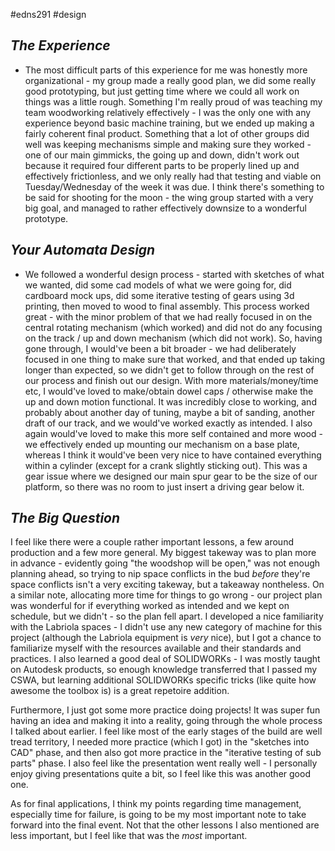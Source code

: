  #edns291  #design 



## _**The Experience**_

- The most difficult parts of this experience for me was honestly more organizational - my group made a really good plan, we did some really good prototyping, but just getting time where we could all work on things was a little rough. Something I'm really proud of was teaching my team woodworking relatively effectively - I was the only one with any experience beyond basic machine training, but we ended up making a fairly coherent final product. Something that a lot of other groups did well was keeping mechanisms simple and making sure they worked - one of our main gimmicks, the going up and down, didn't work out because it required four different parts to be properly lined up and effectively frictionless, and we only really had that testing and viable on Tuesday/Wednesday of the week it was due. I think there's something to be said for shooting for the moon - the wing group started with a very big goal, and managed to rather effectively downsize to a wonderful prototype.
## **_Your Automata Design_**

- We followed a wonderful design process - started with sketches of what we wanted, did some cad models of what we were going for, did cardboard mock ups, did some iterative testing of gears using 3d printing, then moved to wood to final assembly. This process worked great - with the minor problem of that we had really focused in on the central rotating mechanism (which worked) and did not do any focusing on the track / up and down mechanism (which did not work). So, having gone through, I would've been a bit broader - we had deliberately focused in one thing to make sure that worked, and that ended up taking longer than expected, so we didn't get to follow through on the rest of our process and finish out our design. With more materials/money/time etc, I would've loved to make/obtain dowel caps / otherwise make the up and down motion functional. It was incredibly close to working, and probably about another day of tuning, maybe a bit of sanding, another draft of our track, and we would've worked exactly as intended. I also again would've loved to make this more self contained and more wood - we effectively ended up mounting our mechanism on a base plate, whereas I think it would've been very nice to have contained everything within a cylinder (except for a crank slightly sticking out). This was a gear issue where we designed our main spur gear to be the size of our platform, so there was no room to just insert a driving gear below it. 


## _**The Big Question**_

I feel like there were a couple rather important lessons, a few around production and a few more general. My biggest takeway was to plan more in advance - evidently going "the woodshop will be open," was not enough planning ahead, so trying to nip space conflicts in the bud *before* they're space conflicts isn't a very exciting takeway, but a takeaway nontheless. On a similar note, allocating more time for things to go wrong - our project plan was wonderful for if everything worked as intended and we kept on schedule, but we didn't - so the plan fell apart. I developed a nice familiarity with the Labriola spaces - I didn't use any new category of machine for this project (although the Labriola equipment is *very* nice), but I got a chance to familiarize myself with the resources available and their standards and practices. I also learned a good deal of SOLIDWORKs - I was mostly taught on Autodesk products, so enough knowledge transferred that I passed my CSWA, but learning additional SOLIDWORKs specific tricks (like quite how awesome the toolbox is) is a great repetoire addition.  

Furthermore, I just got some more practice doing projects! It was super fun having an idea and making it into a reality, going through the whole process I talked about earlier. I feel like most of the early stages of the build are well tread territory, I needed more practice (which I got) in the "sketches into CAD" phase, and then also got more practice in the "iterative testing of sub parts" phase. I also feel like the presentation went really well - I personally enjoy giving presentations quite a bit, so I feel like this was another good one. 

As for final applications, I think my points regarding time management, especially time for failure, is going to be my most important note to take forward into the final event. Not that the other lessons I also mentioned are less important, but I feel like that was the *most* important. 
